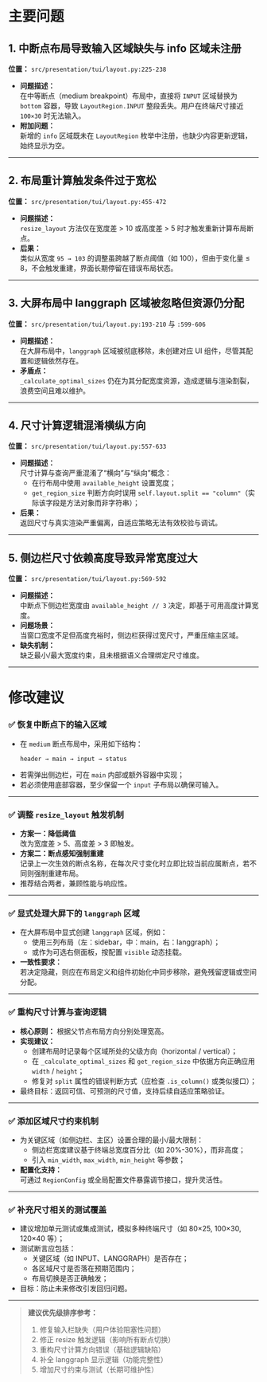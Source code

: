 # 主要问题

## 1. 中断点布局导致输入区域缺失与 info 区域未注册
**位置：** `src/presentation/tui/layout.py:225-238`  
- **问题描述：**  
  在中等断点（medium breakpoint）布局中，直接将 `INPUT` 区域替换为 `bottom` 容器，导致 `LayoutRegion.INPUT` 整段丢失。用户在终端尺寸接近 `100×30` 时无法输入。
- **附加问题：**  
  新增的 `info` 区域既未在 `LayoutRegion` 枚举中注册，也缺少内容更新逻辑，始终显示为空。

---

## 2. 布局重计算触发条件过于宽松
**位置：** `src/presentation/tui/layout.py:455-472`  
- **问题描述：**  
  `resize_layout` 方法仅在宽度差 > 10 或高度差 > 5 时才触发重新计算布局断点。
- **后果：**  
  类似从宽度 `95 → 103` 的调整虽跨越了断点阈值（如 100），但由于变化量 ≤ 8，不会触发重建，界面长期停留在错误布局状态。

---

## 3. 大屏布局中 langgraph 区域被忽略但资源仍分配
**位置：** `src/presentation/tui/layout.py:193-210` 与 `:599-606`  
- **问题描述：**  
  在大屏布局中，`langgraph` 区域被彻底移除，未创建对应 UI 组件，尽管其配置和逻辑依然存在。
- **矛盾点：**  
  `_calculate_optimal_sizes` 仍在为其分配宽度资源，造成逻辑与渲染割裂，浪费空间且难以维护。

---

## 4. 尺寸计算逻辑混淆横纵方向
**位置：** `src/presentation/tui/layout.py:557-633`  
- **问题描述：**  
  尺寸计算与查询严重混淆了“横向”与“纵向”概念：
  - 在行布局中使用 `available_height` 设置宽度；
  - `get_region_size` 判断方向时误用 `self.layout.split == "column"`（实际该字段是方法对象而非字符串）；
- **后果：**  
  返回尺寸与真实渲染严重偏离，自适应策略无法有效校验与调试。

---

## 5. 侧边栏尺寸依赖高度导致异常宽度过大
**位置：** `src/presentation/tui/layout.py:569-592`  
- **问题描述：**  
  中断点下侧边栏宽度由 `available_height // 3` 决定，即基于可用高度计算宽度。
- **问题场景：**  
  当窗口宽度不足但高度充裕时，侧边栏获得过宽尺寸，严重压缩主区域。
- **缺失机制：**  
  缺乏最小/最大宽度约束，且未根据语义合理绑定尺寸维度。

---

# 修改建议

### ✅ 恢复中断点下的输入区域
- 在 `medium` 断点布局中，采用如下结构：
  ```
  header → main → input → status
  ```
- 若需弹出侧边栏，可在 `main` 内部或额外容器中实现；
- 若必须使用底部容器，至少保留一个 `input` 子布局以确保可输入。

---

### ✅ 调整 `resize_layout` 触发机制
- **方案一：降低阈值**  
  改为宽度差 > 5、高度差 > 3 即触发。
- **方案二：断点感知强制重建**  
  记录上一次生效的断点名称，在每次尺寸变化时立即比较当前应属断点，若不同则强制重建布局。
- 推荐结合两者，兼顾性能与响应性。

---

### ✅ 显式处理大屏下的 `langgraph` 区域
- 在大屏布局中显式创建 `langgraph` 区域，例如：
  - 使用三列布局（左：sidebar，中：main，右：langgraph）；
  - 或作为可选右侧面板，按配置 `visible` 动态挂载。
- **一致性要求：**  
  若决定隐藏，则应在布局定义和组件初始化中同步移除，避免残留逻辑或空间分配。

---

### ✅ 重构尺寸计算与查询逻辑
- **核心原则：** 根据父节点布局方向分别处理宽高。
- **实现建议：**
  - 创建布局时记录每个区域所处的父级方向（horizontal / vertical）；
  - 在 `_calculate_optimal_sizes` 和 `get_region_size` 中依据方向正确应用 `width` / `height`；
  - 修复对 `split` 属性的错误判断方式（应检查 `.is_column()` 或类似接口）；
- 最终目标：返回可信、可预测的尺寸值，支持后续自适应策略验证。

---

### ✅ 添加区域尺寸约束机制
- 为关键区域（如侧边栏、主区）设置合理的最小/最大限制：
  - 侧边栏宽度建议基于终端总宽度百分比（如 20%-30%），而非高度；
  - 引入 `min_width`, `max_width`, `min_height` 等参数；
- **配置化支持：**  
  可通过 `RegionConfig` 或全局配置文件暴露调节接口，提升灵活性。

---

### ✅ 补充尺寸相关的测试覆盖
- 建议增加单元测试或集成测试，模拟多种终端尺寸（如 80×25, 100×30, 120×40 等）；
- 测试断言应包括：
  - 关键区域（如 INPUT、LANGGRAPH）是否存在；
  - 各区域尺寸是否落在预期范围内；
  - 布局切换是否正确触发；
- 目标：防止未来修改引发回归问题。

---

> **建议优先级排序参考：**
> 1. 修复输入栏缺失（用户体验阻塞性问题）  
> 2. 修正 resize 触发逻辑（影响所有断点切换）  
> 3. 重构尺寸计算方向错误（基础逻辑缺陷）  
> 4. 补全 langgraph 显示逻辑（功能完整性）  
> 5. 增加尺寸约束与测试（长期可维护性）
